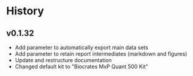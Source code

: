 # History

## v0.1.32

* Add parameter to automatically export main data sets
* Add parameter to retain report intermediates (markdown and figures)
* Update and restructure documentation
* Changed default kit to "Biocrates MxP Quant 500 Kit"
